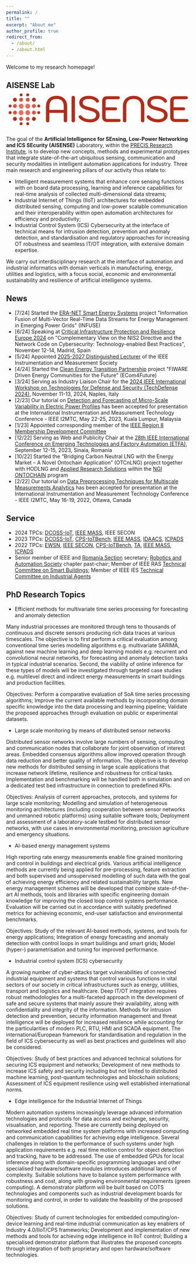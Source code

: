 ```yaml
---
permalink: /
title: ""
excerpt: "About me"
author_profile: true
redirect_from: 
  - /about/
  - /about.html
---
```


Welcome to my research homepage! 

AISENSE Lab
![AISENSE Laboratory - PRECIS Research Institute - UPB](/images/aisense.png "AISENSE Logo")
------
The goal of the **Artificial Intelligence for SEnsing, Low-Power Networking and ICS SEcurity (AISENSE)** Laboratory, within the [PRECIS Research Institute](http://precis.upb.ro), is to develop new concepts, methods and experimental prototypes that integrate state-of-the-art ubiquitous sensing, communication and security modalities in intelligent automation applications for industry. Three main research and engineering pillars of our activity thus relate to:
* Intelligent measurement systems that enhance core sensing functions with on board data processing, learning and inference capabilities for real-time analysis of collected multi-dimensional data streams;
* Industrial Internet of Things (IIoT) architectures for embedded distributed sensing, computing and low-power scalable communication and their interoperability within open automation architectures for efficiency and productivity;
* Industrial Control System (ICS) Cybersecurity at the interface of technical means for intrusion detection, prevention and anomaly detection, and standardisation and regulatory approaches for increasing OT robustness and seamless IT/OT integration, with extensive domain expertise.

We carry out interdisciplinary research at the interface of automation and industrial informatics with domain verticals in manufacturing, energy, utilities and logistics, with a focus social, economic and environmental sustainability and resilience of artificial intelligence systems.

News
------
* [7/24] Started the [ERA-NET Smart Energy Systems](https://www.eranet-smartenergysystems.eu/global/images/cms/ERA-NetSES_JC2023_Call_website.pdf) project "Information Fusion of Multi-Vector Real-Time Data Streams for Energy Management in Emerging Power Grids" (INFUSE)
* [6/24] Speaking at [Critical Infrastructure Protection and Resilience Europe 2024](https://www.cipre-expo.com) on "Complementary View on the NIS2 Directive and the Network Code on Cybersecurity: Technology-enabled Best Practices", November 12-14, Madrid, Spain
* [5/24] Appointed [2025-2027 Distinguished Lecturer](https://ieee-ims.org/dlp) of the IEEE Instrumentation and Measurement Society
* [4/24] Started the [Clean Energy Transition Partnership](https://cetpartnership.eu) project "FIWARE Driven Energy Communities for the Future" (ECom4Future)
* [3/24] Serving as Industry Liaison Chair for the [2024 IEEE International Workshop on Technologies for Defense and Security (TechDefense 2024)](https://techdefense.org), November 11-13, 2024, Naples, Italy
* [2/23] Our tutorial on [Detection and Forecasting of Micro-Scale Variability in Electric Power Profiles](https://i2mtc2023.ieee-ims.org/tutorial-presentations) has been accepted for presentation at the International Instrumentation and Measurement Technology Conference - IEEE I2MTC, May 22-25, 2023, Kuala Lumpur, Malaysia
* [1/23] Appointed corresponding member of the [IEEE Region 8 Membership Development Committee](https://ieeer8.org/category/member-activities/membership-development/)
* [12/22] Serving as Web and Publicity Chair at the [28th IEEE International Conference on Emerging Technologies and Factory Automation (ETFA)](https://2023.ieee-etfa.org), September 12-15, 2023, Sinaia, Romania
* [10/22] Started the “Bridging Carbon Neutral LNG with the Energy Market – A Novel Ontochain Application” (OTCnLNG) project together with HODLNG and [Applied Research Solutions](https://www.research-solutions.eu) within the [NGI ONTOCHAIN](https://ontochain.ngi.eu) program
* [2/22] Our tutorial on [Data Preprocessing Techniques for Multiscale Measurements Analytics](https://i2mtc2022.ieee-ims.org/tutorials/) has been accepted for presentation at the International Instrumentation and Measurement Technology Conference - IEEE I2MTC, May 16-19, 2022, Ottawa, Canada

Service
------
* 2024 TPCs: [DCOSS-IoT](https://dcoss.org), [IEEE MASS](https://sites.google.com/view/ieee-mass-2024/), IEEE SECON
* 2023 TPCs: [DCOSS-IoT](https://dcoss.org), [CPS-IoTBench](https://www.iotbench.ethz.ch/cps-iotbench-2023/), [IEEE MASS](https://cis.temple.edu/ieeemass2023/index.html), [IDAACS](http://www.idaacs.net/2023), [ICPADS](https://ieee-cybermatics.org/2023/icpads/)
* 2022 TPCs: [EWSN](https://ewsn2022.jku.at), [IEEE SECON](https://secon2022.ieee-secon.org), [CPS-IoTBench](https://www.iotbench.ethz.ch/cps-iotbench-2022/), [TA](https://ta22.cran.univ-lorraine.fr), [IEEE MASS](https://sites.google.com/view/ieee-mass-2022), [ICPADS](http://ieee-icpads.net/2022/)
* Senior member of IEEE and [Romania Section](https://romania.ieeer8.org) secretary; [Robotics and Automation Society](http://www.ieee-ras.org) chapter past-chair; Member of IEEE RAS [Technical Committee on Smart Buildings](https://www.ieee-ras.org/smart-building); Member of IEEE IES [Technical Committee on Industrial Agents](https://tcia.ieee-ies.org)

PhD Research Topics
------
* Efficient methods for multivariate time series processing for forecasting and anomaly detection

Many industrial processes are monitored through tens to thousands of continuous and discrete sensors producing rich data traces at various timescales. The objective is to first perform a critical evaluation among conventional time series modelling algorithms e.g. multivariate SARIMA, against new machine learning and deep learning models e.g. recurrent and convolutional neural networks, for forecasting and anomaly detection tasks in typical industrial scenarios. Second, the viability of online inference for these types of models will be investigated through targeted case studies e.g. multilevel direct and indirect energy measurements in smart buildings and production facilities.

Objectives: Perform a comparative evaluation of SoA time series processing algorithms; Improve the current available methods by incorporating domain specific knowledge into the data processing and learning pipeline; Validate the proposed approaches through evaluation on public or experimental datasets.

* Large scale monitoring by means of distributed sensor networks

Distributed sensor networks involve large numbers of sensing, computing and communication nodes that collaborate for joint observation of interest areas. Embedded consensus algorithms allow improved operation through data reduction and better quality of information. The objective is to develop new methods for distributed sensing in large scale applications that increase network lifetime, resilience and robustness for critical tasks. Implementation and benchmarking will be handled both in simulation and on a dedicated test bed infrastructure in connection to predefined KPIs.

Objectives: Analysis of current approaches, protocols, and systems for large scale monitoring; Modelling and simulation of heterogeneous monitoring architectures (including cooperation between sensor networks and unmanned robotic platforms) using suitable software tools; Deployment and assessment of a laboratory-scale testbed for distributed sensor networks, with use cases in environmental monitoring, precision agriculture and emergency situations.

* AI-based energy management systems

High reporting rate energy measurements enable fine grained monitoring and control in buildings and electrical grids. Various artificial intelligence methods are currently being applied for pre-processing, feature extraction and both supervised and unsupervised modelling of such data with the goal of achieving energy efficiency and related sustainability targets. New energy management schemes will be developed that combine state-of-the-art AI methods, tools and libraries with specific engineering domain knowledge for improving the closed loop control systems performance. Evaluation will be carried out in accordance with suitably predefined metrics for achieving economic, end-user satisfaction and environmental benchmarks.

Objectives: Study of the relevant AI-based methods, systems, and tools for energy applications; Integration of energy forecasting and anomaly detection with control loops in smart buildings and smart grids; Model (hyper-) parametrisation and tuning for improved performance.

* Industrial control system (ICS) cybersecurity 

A growing number of cyber-attacks target vulnerabilities of connected industrial equipment and systems that control various functions in vital sectors of our society in critical infrastructures such as energy, utilities, transport and logistics and healthcare. Deep IT/OT integration requires robust methodologies for a multi-faceted approach in the development of safe and secure systems that mainly assure their availability, along with confidentiality and integrity of the information. Methods for intrusion detection and prevention, security information management and threat intelligence will be deployed for increased resilience while accounting for the particularities of modern PLC, RTU, HMI and SCADA equipment. The international/European framework for standardisation and regulation in the field of ICS cybersecurity as well as best practices and guidelines will also be considered.

Objectives: Study of best practices and advanced technical solutions for securing ICS equipment and networks; Development of new methods to increase ICS safety and security including but not limited to distributed machine learning, post-quantum technologies and blockchain solutions; Assessment of ICS equipment resilience using well established international norms.

* Edge intelligence for the Industrial Internet of Things

Modern automation systems increasingly leverage advanced information technologies and protocols for data access and exchange, security, visualisation, and reporting. These are currently being deployed on networked embedded real time system platforms with increased computing and communication capabilities for achieving edge intelligence. Several challenges in relation to the performance of such systems under high application requirements e.g. real time motion control for object detection and tracking, have to be addressed. The use of embedded GPUs for local inference along with domain-specific programming languages and other specialised hardware/software modules introduces additional layers of complexity. Suitable solutions have to balance system performance with robustness and cost, along with growing environmental requirements (green computing). A demonstrator platform will be built based on COTS technologies and components such as industrial development boards for monitoring and control, in order to validate the feasibility of the proposed solutions.

Objectives: Study of current technologies for embedded computing/on-device learning and real-time industrial communication as key enablers of Industry 4.0/IIoT/CPS frameworks; Development and implementation of new methods and tools for achieving edge intelligence in IIoT control; Building a specialised demonstrator platform that illustrates the proposed concepts through integration of both proprietary and open hardware/software technologies.
